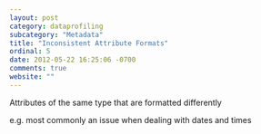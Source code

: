 ```yaml
---
layout: post
category: dataprofiling
subcategory: "Metadata"
title: "Inconsistent Attribute Formats"
ordinal: 5
date: 2012-05-22 16:25:06 -0700
comments: true
website: ""
---
```

Attributes of the same type that are formatted differently

e.g. most commonly an issue when dealing with dates and times
